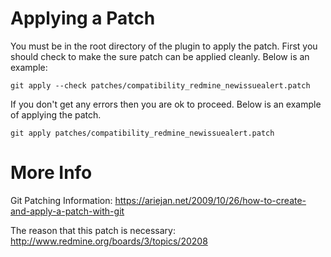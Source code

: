 Applying a Patch
================

You must be in the root directory of the plugin to apply the patch.
First you should check to make the sure patch can be applied cleanly. Below is an example:

    git apply --check patches/compatibility_redmine_newissuealert.patch

If you don't get any errors then you are ok to proceed. Below is an example of applying the patch.

    git apply patches/compatibility_redmine_newissuealert.patch

More Info
=========

Git Patching Information: https://ariejan.net/2009/10/26/how-to-create-and-apply-a-patch-with-git

The reason that this patch is necessary: http://www.redmine.org/boards/3/topics/20208
